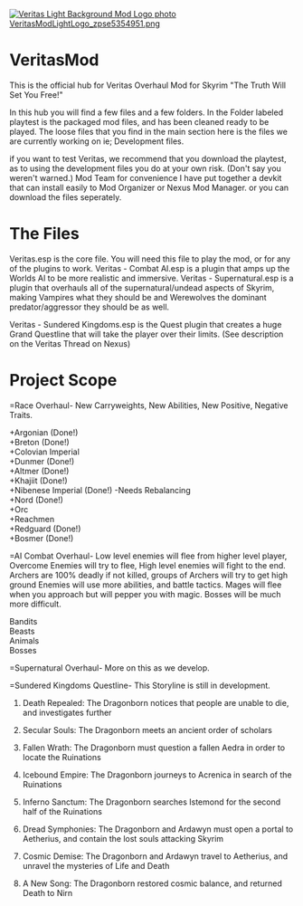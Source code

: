 <align-center><a href="http://s44.photobucket.com/user/SnippyChris/media/Veritas%20Mod%20Project/VeritasModLightLogo_zpse5354951.png.html" target="_blank"><img src="http://i44.photobucket.com/albums/f37/SnippyChris/Veritas%20Mod%20Project/VeritasModLightLogo_zpse5354951.png" border="0" alt="Veritas Light Background Mod Logo photo VeritasModLightLogo_zpse5354951.png"/></a></center>

VeritasMod
==========

This is the official hub for Veritas Overhaul Mod for Skyrim "The Truth Will Set You Free!"

In this hub you will find a few files and a few folders. In the Folder labeled playtest is the packaged mod files, and has been cleaned ready to be played. 
The loose files that you find in the main section here is the files we are currently working on ie; Development files.

if you want to test Veritas, we recommend that you download the playtest, as to using the development files you do at your own risk. (Don't say you weren't warned.)
Mod Team for convenience I have put together a devkit that can install easily to Mod Organizer or Nexus Mod Manager. or you can download the files seperately.

The Files
===========
Veritas.esp is the core file. You will need this file to play the mod, or for any of the plugins to work.
Veritas - Combat AI.esp is a plugin that amps up the Worlds AI to be more realistic and immersive.
Veritas - Supernatural.esp is a plugin that overhauls all of the supernatural/undead aspects of Skyrim, making Vampires what they should be and Werewolves the dominant predator/aggressor they should be as well.

Veritas - Sundered Kingdoms.esp is the Quest plugin that creates a huge Grand Questline that will take the player over their limits. (See description on the Veritas Thread on Nexus)


Project Scope
============
=Race Overhaul- New Carryweights, New Abilities, New Positive, Negative Traits.

+Argonian (Done!)<br>
+Breton (Done!)<br>
+Colovian Imperial<br>
+Dunmer (Done!)<br>
+Altmer (Done!)<br>
+Khajiit (Done!)<br>
+Nibenese Imperial (Done!) -Needs Rebalancing<br>
+Nord (Done!)<br>
+Orc <br>
+Reachmen<br> 
+Redguard (Done!)<br>
+Bosmer (Done!)<br>

=AI Combat Overhaul- Low level enemies will flee from higher level player, Overcome Enemies will try to flee, High level enemies will fight to the end. Archers are 100% deadly if not killed, groups of Archers will try to get high ground
Enemies will use more abilities, and battle tactics. Mages will flee when you approach but will pepper you with magic. Bosses will be much more difficult.

Bandits<br>
Beasts<br>
Animals<br>
Bosses<br>

=Supernatural Overhaul- More on this as we develop.

=Sundered Kingdoms Questline- This Storyline is still in development.

1. Death Repealed: The Dragonborn notices that people are unable to die, and investigates further
 
2. Secular Souls: The Dragonborn meets an ancient order of scholars
 
3. Fallen Wrath: The Dragonborn must question a fallen Aedra in order to locate the Ruinations
 
4. Icebound Empire: The Dragonborn journeys to Acrenica in search of the Ruinations
 
5. Inferno Sanctum: The Dragonborn searches Istemond for the second half of the Ruinations
 
6. Dread Symphonies: The Dragonborn and Ardawyn must open a portal to Aetherius, and contain the lost souls attacking Skyrim
 
7. Cosmic Demise: The Dragonborn and Ardawyn travel to Aetherius, and unravel the mysteries of Life and Death
 
8. A New Song: The Dragonborn restored cosmic balance, and returned Death to Nirn
 

